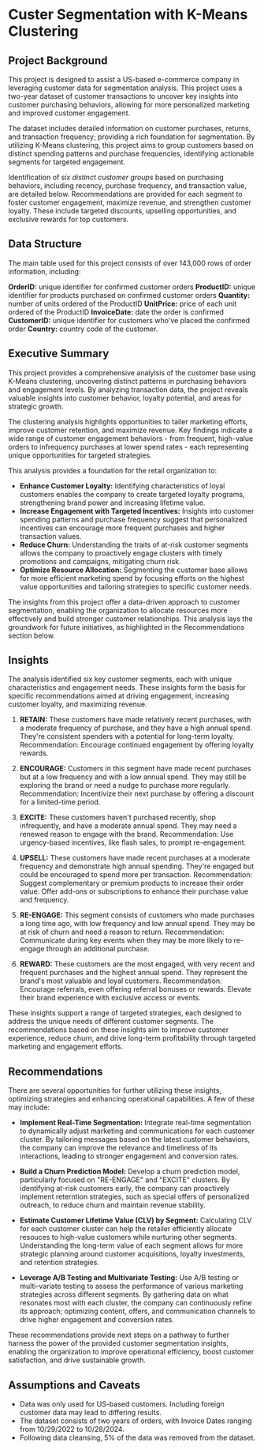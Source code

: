 # Custer Segmentation with K-Means Clustering

## Project Background

This project is designed to assist a US-based e-commerce company in leveraging customer data for segmentation analysis. This project uses a two-year dataset of customer transactions to uncover key insights into customer purchasing behaviors, allowing for more personalized marketing and improved customer engagement.

The dataset includes detailed information on customer purchases, returns, and transaction frequency; providing a rich foundation for segmentation. By utilizing K-Means clustering, this project aims to group customers based on distinct spending patterns and purchase frequencies, identifying actionable segments for targeted engagement.

Identification of *six distinct customer groups* based on purchasing behaviors, including recency, purchase frequency, and transaction value, are detailed below. Recommendations are provided for each segment to foster customer engagement, maximize revenue, and strengthen customer loyalty. These include targeted discounts, upselling opportunities, and exclusive rewards for top customers. 

## Data Structure

The main table used for this project consists of over 143,000 rows of order information, including:

**OrderID:** unique identifier for confirmed customer orders
**ProductID:** unique identifier for products purchased on confirmed customer orders
**Quantity:** number of units ordered of the ProductID 
**UnitPrice:** price of each unit ordered of the ProductID
**InvoiceDate:** date the order is confirmed
**CustomerID:** unique identifier for customers who've placed the confirmed order
**Country:** country code of the customer. 

## Executive Summary

This project provides a comprehensive analylsis of the customer base using K-Means clustering, uncovering distinct patterns in purchasing behaviors and engagement levels. By analyzing transaction data, the project reveals valuable insights into customer behavior, loyalty potential, and areas for strategic growth.

The clustering analysis highlights opportunities to tailer marketing efforts, improve customer retention, and maximize revenue. Key findings indicate a wide range of customer engagement behaviors - from frequent, high-value orders to infrequency purchases at lower spend rates - each representing unique opportunities for targeted strategies.

This analysis provides a foundation for the retail organization to:
- **Enhance Customer Loyalty:** Identifying characteristics of loyal customers enables the company to create targeted loyalty programs, strengthening brand power and increasing lifetime value.
- **Increase Engagement with Targeted Incentives:** Insights into customer spending patterns and purchase frequency suggest that personalized incentives can encourage more frequent purchases and higher transaction values.
- **Reduce Churn:** Understanding the traits of at-risk customer segments allows the company to proactively engage clusters with timely promotions and campaigns, mitigating churn risk.
- **Optimize Resource Allocation:** Segmenting the customer base allows for more efficient marketing spend by focusing efforts on the highest value opportunities and tailoring strategies to specific customer needs.

The insights from this project offer a data-driven approach to customer segmentation, enabling the organization to allocate resources more effectively and build stronger customer relationships. This analysis lays the groundwork for future initiatives, as highlighted in the Recommendations section below.

## Insights

The analysis identified six key customer segments, each with unique characteristics and engagement needs. These insights form the basis for specific recommendations aimed at driving engagement, increasing customer loyalty, and maximizing revenue.



1. **RETAIN:** These customers have made relatively recent purchases, with a moderate frequency of purchase, and they have a high annual spend. They're consistent spenders with a potential for long-term loyalty.
   Recommendation: Encourage continued engagement by offering loyalty rewards.
   
2. **ENCOURAGE:** Customers in this segment have made recent purchases but at a low frequency and with a low annual spend. They may still be exploring the brand or need a nudge to purchase more regularly.
   Recommendation: Incentivize their next purchase by offering a discount for a limited-time period.
   
3. **EXCITE:** These customers haven't purchased recently, shop infrequently, and have a moderate annual spend. They may need a renewed reason to engage with the brand.
   Recommendation: Use urgency-based incentives, like flash sales, to prompt re-engagement.
   
4. **UPSELL:** These customers have made recent purchases at a moderate frequency and demonstrate high annual spending. They're engaged but could be encouraged to spend more per transaction.
   Recommendation: Suggest complementary or premium products to increase their order value. Offer add-ons or subscriptions to enhance their purchase  value and frequency.
   
5. **RE-ENGAGE:** This segment consists of customers who made purchases a long time ago, with low frequency and low annual spend. They may be at risk of churn and need a reason to return.
   Recommendation: Communicate during key events when they may be more likely to re-engage through an additional purchase.
   
6. **REWARD:** These customers are the most engaged, with very recent and frequent purchases and the highest annual spend. They represent the brand's most valuable and loyal customers.
   Recommendation: Encourage referrals, even offering referral bonuses or rewards. Elevate their brand experience with exclusive access or events.

These insights support a range of targeted strategies, each designed to address the unique needs of different customer segments. The recommendations based on these insights aim to improve customer experience, reduce churn, and drive long-term profitability through targeted marketing and engagement efforts.

## Recommendations

There are several opportunities for further utilizing these insights, optimizing strategies and enhancing operational capabilities. A few of these may include:

- **Implement Real-Time Segmentation:** Integrate real-time segmentation to dynamically adjust marketing and communications for each customer cluster. By tailoring messages based on the latest customer behaviors, the company can improve the relevance and timeliness of its interactions, leading to stronger engagement and conversion rates.
  
- **Build a Churn Prediction Model:** Develop a churn prediction model, particularly focused on "RE-ENGAGE" and "EXCITE" clusters. By identifying at-risk customers early, the company can proactively implement reterntion strategies, such as special offers of personalized outreach, to reduce churn and maintain revenue stability.
  
- **Estimate Customer Lifetime Value (CLV) by Segment:** Calculating CLV for each customer cluster can help the retailer efficiently allocate resouces to high-value customers while nurturing other segments. Understanding the long-term value of each segment allows for more strategic planning around customer acquisitions, loyalty investments, and retention strategies.
  
- **Leverage A/B Testing and Multivariate Testing:** Use A/B testing or multi-variate testing to assess the performance of various marketing strategies across different segments. By gathering data on what resonates most with each cluster, the company can continuously refine its approach; optimizing content, offers, and communication channels to drive higher engagement and conversion rates.

These recommendations provide next steps on a pathway to further harness the power of the provided customer segmentation insights, enabling the organization to improve operational efficiency, boost customer satisfaction, and drive sustainable growth.

## Assumptions and Caveats

- Data was only used for US-based customers. Including foreign customer data may lead to differing results.
- The dataset consists of two years of orders, with Invoice Dates ranging from 10/29/2022 to 10/28/2024.
- Following data cleansing, 5% of the data was removed from the dataset.
